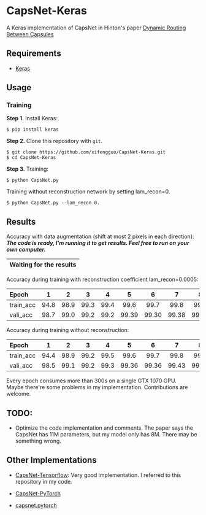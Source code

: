 # CapsNet-Keras

A Keras implementation of CapsNet in Hinton's paper [Dynamic Routing Between Capsules](https://arxiv.org/abs/1710.09829)


## Requirements
- [Keras](https://github.com/fchollet/keras) 

## Usage

### Training
**Step 1.**
Install Keras:

`$ pip install keras`

**Step 2.** 
Clone this repository with ``git``.

```
$ git clone https://github.com/xifengguo/CapsNet-Keras.git
$ cd CapsNet-Keras
```

**Step 3.** 
Training:
```
$ python CapsNet.py
```
Training without reconstruction network by setting lam_recon=0.   

`$ python CapsNet.py --lam_recon 0.`
## Results

Accuracy with data augmentation (shift at most 2 pixels in each direction):   
***The code is ready, I'm running it to get results. Feel free to run on your own computer.***   

   | Waiting for the results |
   :---|
   
Accuracy during training with reconstruction coefficient lam_recon=0.0005:   

   Epoch     |   1   |   2  |  3   |  4   |   5   |   6  |  7   |  8  |  9   |  10  | 11
   :---------|:------:|:---:|:----:|:----:|:------:|:---:|:----:|:---:|:----:|:---: |:---:  
   train_acc |  94.8 | 98.9 | 99.3 | 99.4 |  99.6 | 99.7 | 99.8 | 99.8| 99.9 | 99.9 | 99.95
   vali_acc  |  98.7 | 99.0 | 99.2 | 99.2 |  99.39| 99.30| 99.38| 99.35|99.46 |99.38| 99.45

Accuracy during training without reconstruction:   

   Epoch     |   1   |   2  |  3   |  4   |   5   |   6  |  7   |  8  |  9   |  10  | 11
   :---------|:------:|:---:|:----:|:----:|:------:|:---:|:----:|:---:|:----:|:---: |:---:  
   train_acc |  94.4 | 98.9 | 99.2 | 99.5 |  99.6 | 99.7 | 99.8 | 99.9| 99.9 | 99.9 | 99.95
   vali_acc  |  98.5 | 99.1 | 99.2 | 99.3 |  99.36| 99.36| 99.43| 99.34|99.42 |99.41| 99.44
   
Every epoch consumes more than 300s on a single GTX 1070 GPU.   
Maybe there're some problems in my implementation. Contributions are welcome.

## TODO: 
- Optimize the code implementation and comments. 
The paper says the CapsNet has 11M parameters, but my model only has 8M. 
There may be something wrong.

## Other Implementations

- [CapsNet-Tensorflow](https://github.com/naturomics/CapsNet-Tensorflow.git): 
Very good implementation. I referred to this repository in my code.

- [CapsNet-PyTorch](https://github.com/nishnik/CapsNet-PyTorch.git)

- [capsnet.pytorch](https://github.com/andreaazzini/capsnet.pytorch.git)